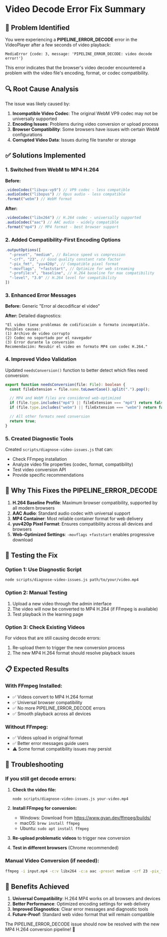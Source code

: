 # Video Decode Error Fix Summary

## 🎯 **Problem Identified**

You were experiencing a **PIPELINE_ERROR_DECODE** error in the VideoPlayer after a few seconds of video playback:

```
MediaError {code: 3, message: 'PIPELINE_ERROR_DECODE: video decode error!'}
```

This error indicates that the browser's video decoder encountered a problem with the video file's encoding, format, or codec compatibility.

## 🔍 **Root Cause Analysis**

The issue was likely caused by:

1. **Incompatible Video Codec**: The original WebM VP9 codec may not be universally supported
2. **Encoding Issues**: Problems during video conversion or upload process
3. **Browser Compatibility**: Some browsers have issues with certain WebM configurations
4. **Corrupted Video Data**: Issues during file transfer or storage

## ✅ **Solutions Implemented**

### **1. Switched from WebM to MP4 H.264**

**Before:**

```typescript
.videoCodec("libvpx-vp9") // VP9 codec - less compatible
.audioCodec("libopus") // Opus audio - less compatible
.format("webm") // WebM format
```

**After:**

```typescript
.videoCodec("libx264") // H.264 codec - universally supported
.audioCodec("aac") // AAC audio - widely compatible
.format("mp4") // MP4 format - best browser support
```

### **2. Added Compatibility-First Encoding Options**

```typescript
.outputOptions([
  "-preset", "medium", // Balance speed vs compression
  "-crf", "23", // Good quality constant rate factor
  "-pix_fmt", "yuv420p", // Compatible pixel format
  "-movflags", "+faststart", // Optimize for web streaming
  "-profile:v", "baseline", // H.264 baseline for max compatibility
  "-level", "3.0" // H.264 level for compatibility
])
```

### **3. Enhanced Error Messages**

**Before:** Generic "Error al decodificar el video"

**After:** Detailed diagnostics:

```
"El video tiene problemas de codificación o formato incompatible.
Posibles causas:
(1) Archivo de video corrupto
(2) Codec no soportado por el navegador
(3) Error durante la conversión
Recomendación: Resubir el video en formato MP4 con codec H.264."
```

### **4. Improved Video Validation**

Updated `needsConversion()` function to better detect which files need conversion:

```typescript
export function needsConversion(file: File): boolean {
  const fileExtension = file.name.toLowerCase().split(".").pop();

  // MP4 and WebM files are considered web-optimized
  if (file.type.includes("mp4") || fileExtension === "mp4") return false;
  if (file.type.includes("webm") || fileExtension === "webm") return false;

  // All other formats need conversion
  return true;
}
```

### **5. Created Diagnostic Tools**

Created `scripts/diagnose-video-issues.js` that can:

- Check FFmpeg installation
- Analyze video file properties (codec, format, compatibility)
- Test video conversion API
- Provide specific recommendations

## 🎯 **Why This Fixes the PIPELINE_ERROR_DECODE**

1. **H.264 Baseline Profile**: Maximum browser compatibility, supported by all modern browsers
2. **AAC Audio**: Standard audio codec with universal support
3. **MP4 Container**: Most reliable container format for web delivery
4. **yuv420p Pixel Format**: Ensures compatibility across all devices and browsers
5. **Web-Optimized Settings**: `-movflags +faststart` enables progressive download

## 🧪 **Testing the Fix**

### **Option 1: Use Diagnostic Script**

```bash
node scripts/diagnose-video-issues.js path/to/your/video.mp4
```

### **Option 2: Manual Testing**

1. Upload a new video through the admin interface
2. The video will now be converted to MP4 H.264 (if FFmpeg is available)
3. Test playback in the learning page

### **Option 3: Check Existing Videos**

For videos that are still causing decode errors:

1. Re-upload them to trigger the new conversion process
2. The new MP4 H.264 format should resolve playback issues

## 📋 **Expected Results**

### **With FFmpeg Installed:**

- ✅ Videos convert to MP4 H.264 format
- ✅ Universal browser compatibility
- ✅ No more PIPELINE_ERROR_DECODE errors
- ✅ Smooth playback across all devices

### **Without FFmpeg:**

- ✅ Videos upload in original format
- ✅ Better error messages guide users
- ⚠️ Some format compatibility issues may persist

## 🔧 **Troubleshooting**

### **If you still get decode errors:**

1. **Check the video file:**

   ```bash
   node scripts/diagnose-video-issues.js your-video.mp4
   ```

2. **Install FFmpeg for conversion:**

   - Windows: Download from https://www.gyan.dev/ffmpeg/builds/
   - macOS: `brew install ffmpeg`
   - Ubuntu: `sudo apt install ffmpeg`

3. **Re-upload problematic videos** to trigger new conversion

4. **Test in different browsers** (Chrome recommended)

### **Manual Video Conversion (if needed):**

```bash
ffmpeg -i input.mp4 -c:v libx264 -c:a aac -preset medium -crf 23 -pix_fmt yuv420p -profile:v baseline -level 3.0 -movflags +faststart output.mp4
```

## 🎉 **Benefits Achieved**

1. **Universal Compatibility**: H.264 MP4 works on all browsers and devices
2. **Better Performance**: Optimized encoding settings for web delivery
3. **Improved Diagnostics**: Clear error messages and diagnostic tools
4. **Future-Proof**: Standard web video format that will remain compatible

The PIPELINE_ERROR_DECODE issue should now be resolved with the new MP4 H.264 conversion pipeline! 🚀
